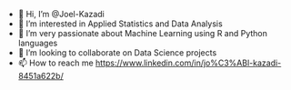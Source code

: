 - 👋 Hi, I’m @Joel-Kazadi
- 👀 I’m interested in Applied Statistics and Data Analysis
- 🌱 I’m very passionate about Machine Learning using R and Python languages
- 💞️ I’m looking to collaborate on Data Science projects
- 📫 How to reach me https://www.linkedin.com/in/jo%C3%ABl-kazadi-8451a622b/

<!---
Joel-Kazadi/Joel-Kazadi is a ✨ special ✨ repository because its `README.md` (this file) appears on your GitHub profile.
You can click the Preview link to take a look at your changes.
--->
